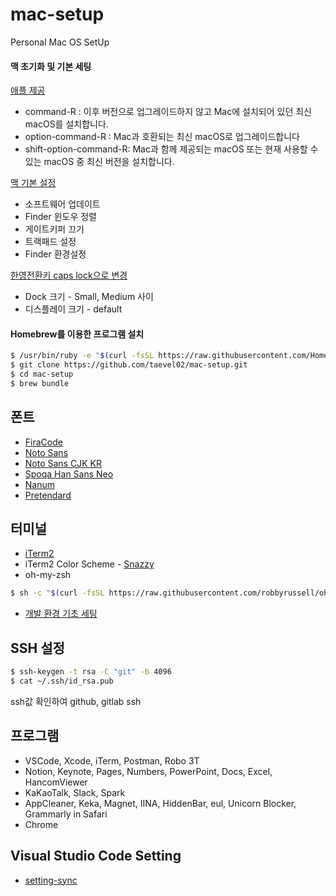 # mac-setup
Personal Mac OS SetUp

#### 맥 초기화 및 기본 세팅
[애플 제공](https://support.apple.com/ko-kr/HT204904)

- command-R : 이후 버전으로 업그레이드하지 않고 Mac에 설치되어 있던 최신 macOS를 설치합니다.
- option-command-R : Mac과 호환되는 최신 macOS로 업그레이드합니다
- shift-option-command-R: Mac과 함께 제공되는 macOS 또는 현재 사용할 수 있는 macOS 중 최신 버전을 설치합니다.

[맥 기본 설정](https://macclub.tistory.com/228)

- 소프트웨어 업데이트
- Finder 윈도우 정렬
- 게이트키퍼 끄기
- 트랙패드 설정
- Finder 환경설정

[한영전환키 caps lock으로 변경](https://extrememanual.net/12068)

- Dock 크기 - Small, Medium 사이
- 디스플레이 크기 - default

#### Homebrew를 이용한 프로그램 설치
```bash
$ /usr/bin/ruby -e "$(curl -fsSL https://raw.githubusercontent.com/Homebrew/install/master/install)"
$ git clone https://github.com/taevel02/mac-setup.git
$ cd mac-setup
$ brew bundle
```

## 폰트
- [FiraCode](https://github.com/tonsky/FiraCode)
- [Noto Sans](https://www.google.com/get/noto/#sans-lgc)
- [Noto Sans CJK KR](https://www.google.com/get/noto/#sans-kore)
- [Spoqa Han Sans Neo](https://spoqa.github.io/spoqa-han-sans)
- [Nanum](https://hangeul.naver.com/2017/nanum)
- [Pretendard](https://cactus.tistory.com/306)

## 터미널
- [iTerm2](https://www.iterm2.com/)
- iTerm2 Color Scheme - [Snazzy](https://github.com/mbadolato/iTerm2-Color-Schemes/blob/master/schemes/Snazzy.itermcolors)
- oh-my-zsh
```bash
$ sh -c "$(curl -fsSL https://raw.githubusercontent.com/robbyrussell/oh-my-zsh/master/tools/install.sh)"
```
- [개발 환경 기초 세팅](https://subicura.com/2017/11/22/mac-os-development-environment-setup.html)

## SSH 설정
```bash
$ ssh-keygen -t rsa -C "git" -b 4096
$ cat ~/.ssh/id_rsa.pub
```
ssh값 확인하여 github, gitlab ssh 

## 프로그램
- VSCode, Xcode, iTerm, Postman, Robo 3T
- Notion, Keynote, Pages, Numbers, PowerPoint, Docs, Excel, HancomViewer
- KaKaoTalk, Slack, Spark
- AppCleaner, Keka, Magnet, IINA, HiddenBar, eul, Unicorn Blocker, Grammarly in Safari
- Chrome

## Visual Studio Code Setting
- [setting-sync](https://gist.github.com/taevel02/565a51aaf3ed1820faaa25e6cfc11518)
